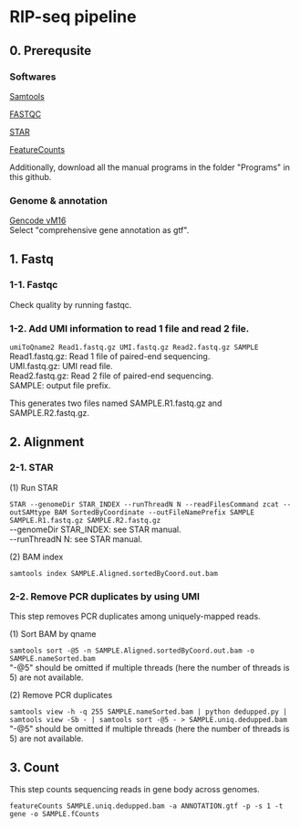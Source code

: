 # RIP-seq pipeline

## 0. Prerequsite

### Softwares
[Samtools](http://www.htslib.org/)

[FASTQC](https://www.bioinformatics.babraham.ac.uk/projects/fastqc/)

[STAR](https://github.com/alexdobin/STAR)

[FeatureCounts](http://subread.sourceforge.net/)

Additionally, download all the manual programs in the folder "Programs" in this github.

### Genome & annotation
[Gencode vM16](https://www.gencodegenes.org/mouse/release_M16.html)\
Select "comprehensive gene annotation as gtf".

## 1. Fastq

### 1-1. Fastqc
Check quality by running fastqc.

### 1-2. Add UMI information to read 1 file and read 2 file.
`umiToQname2 Read1.fastq.gz UMI.fastq.gz Read2.fastq.gz SAMPLE`\
Read1.fastq.gz: Read 1 file of paired-end sequencing.\
UMI.fastq.gz: UMI read file.\
Read2.fastq.gz: Read 2 file of paired-end sequencing.\
SAMPLE: output file prefix.

This generates two files named SAMPLE.R1.fastq.gz and SAMPLE.R2.fastq.gz.

## 2. Alignment

### 2-1. STAR

(1) Run STAR

`STAR --genomeDir STAR_INDEX --runThreadN N --readFilesCommand zcat --outSAMtype BAM SortedByCoordinate --outFileNamePrefix SAMPLE SAMPLE.R1.fastq.gz SAMPLE.R2.fastq.gz`\
--genomeDir STAR_INDEX: see STAR manual.\
--runThreadN N: see STAR manual.

(2) BAM index

`samtools index SAMPLE.Aligned.sortedByCoord.out.bam`

### 2-2. Remove PCR duplicates by using UMI
This step removes PCR duplicates among uniquely-mapped reads.

(1) Sort BAM by qname

`samtools sort -@5 -n SAMPLE.Aligned.sortedByCoord.out.bam -o SAMPLE.nameSorted.bam`\
"-@5" should be omitted if multiple threads (here the number of threads is 5) are not available.

(2) Remove PCR duplicates 

`samtools view -h -q 255 SAMPLE.nameSorted.bam | python dedupped.py | samtools view -Sb - | samtools sort -@5 - > SAMPLE.uniq.dedupped.bam`\
"-@5" should be omitted if multiple threads (here the number of threads is 5) are not available.

## 3. Count
This step counts sequencing reads in gene body across genomes.

`featureCounts SAMPLE.uniq.dedupped.bam -a ANNOTATION.gtf -p -s 1 -t gene -o SAMPLE.fCounts`

